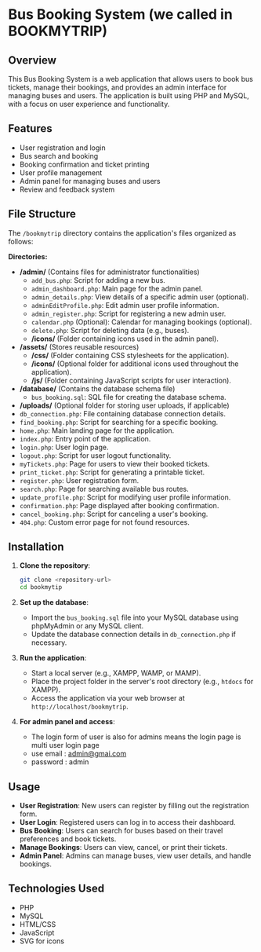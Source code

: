# Bus Booking System (we called in BOOKMYTRIP)

## Overview
This Bus Booking System is a web application that allows users to book bus tickets, manage their bookings, and provides an admin interface for managing buses and users. The application is built using PHP and MySQL, with a focus on user experience and functionality.

## Features
- User registration and login
- Bus search and booking
- Booking confirmation and ticket printing
- User profile management
- Admin panel for managing buses and users
- Review and feedback system

## File Structure

The `/bookmytrip` directory contains the application's files organized as follows:

**Directories:**

* **/admin/** (Contains files for administrator functionalities)
    * `add_bus.php`: Script for adding a new bus.
    * `admin_dashboard.php`: Main page for the admin panel.
    * `admin_details.php`: View details of a specific admin user (optional).
    * `adminEditProfile.php`: Edit admin user profile information.
    * `admin_register.php`: Script for registering a new admin user.
    * `calendar.php` (Optional): Calendar for managing bookings (optional).
    * `delete.php`: Script for deleting data (e.g., buses).
    * **/icons/** (Folder containing icons used in the admin panel).
* **/assets/** (Stores reusable resources)
    * **/css/** (Folder containing CSS stylesheets for the application).
    * **/icons/** (Optional folder for additional icons used throughout the application).
    * **/js/** (Folder containing JavaScript scripts for user interaction).
* **/database/** (Contains the database schema file)
    * `bus_booking.sql`: SQL file for creating the database schema.
* **/uploads/** (Optional folder for storing user uploads, if applicable)
* `db_connection.php`: File containing database connection details.
* `find_booking.php`: Script for searching for a specific booking.
* `home.php`: Main landing page for the application.
* `index.php`: Entry point of the application.
* `login.php`: User login page.
* `logout.php`: Script for user logout functionality.
* `myTickets.php`: Page for users to view their booked tickets.
* `print_ticket.php`: Script for generating a printable ticket.
* `register.php`: User registration form.
* `search.php`: Page for searching available bus routes.
* `update_profile.php`: Script for modifying user profile information.
* `confirmation.php`: Page displayed after booking confirmation.
* `cancel_booking.php`: Script for canceling a user's booking.
* `404.php`: Custom error page for not found resources.


## Installation
1. **Clone the repository**:
   ```bash
   git clone <repository-url>
   cd bookmytip
   ```

2. **Set up the database**:
   - Import the `bus_booking.sql` file into your MySQL database using phpMyAdmin or any MySQL client.
   - Update the database connection details in `db_connection.php` if necessary.

3. **Run the application**:
   - Start a local server (e.g., XAMPP, WAMP, or MAMP).
   - Place the project folder in the server's root directory (e.g., `htdocs` for XAMPP).
   - Access the application via your web browser at `http://localhost/bookmytrip`.

4. **For admin panel and access**:
    - The login form of user is also for admins means the login page is multi user login page
    - use email : admin@gmai.com
    - password : admin

## Usage
- **User Registration**: New users can register by filling out the registration form.
- **User Login**: Registered users can log in to access their dashboard.
- **Bus Booking**: Users can search for buses based on their travel preferences and book tickets.
- **Manage Bookings**: Users can view, cancel, or print their tickets.
- **Admin Panel**: Admins can manage buses, view user details, and handle bookings.

## Technologies Used
- PHP
- MySQL
- HTML/CSS
- JavaScript
- SVG for icons
